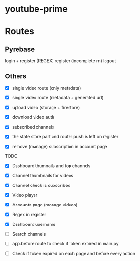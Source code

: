 # youtube-prime

# Routes

## Pyrebase

login + register (REGEX)
register (incomplete rn)
logout

## Others

- [x] single video route (only metadata)
- [x] single video route (metadata + generated url)
- [x] upload video (storage + firestore)
- [x] download video auth
- [x] subscribed channels

- [x] the state store part and router push is left on register
- [x] remove (manage) subscription in account page

TODO

- [x] Dashboard thumnails and top channels
- [x] Channel thumbnails for videos
- [x] Channel check is subscribed
- [x] Video player
- [x] Accounts page (manage videos)
- [x] Regex in register
- [x] Dashboard username

- [ ] Search channels
- [ ] app.before.route to check if token expired in main.py
- [ ] Check if token expired on each page and before every action
